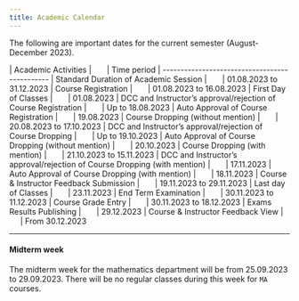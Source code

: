 ```yaml
---
title: Academic Calendar
---
```


The following are important dates for the current semester (August-December 2023).

| Academic Activities |&nbsp; &nbsp; &nbsp; &nbsp;| Time period
| ----------------------------------------------
| Standard Duration of Academic Session |&nbsp; &nbsp; &nbsp; &nbsp;| 01.08.2023 to 31.12.2023
| Course Registration |&nbsp; &nbsp; &nbsp; &nbsp;| 01.08.2023 to 16.08.2023
| First Day of Classes |&nbsp; &nbsp; &nbsp; &nbsp;| 01.08.2023
| DCC and Instructor’s approval/rejection of Course Registration |&nbsp; &nbsp; &nbsp; &nbsp;| Up to 18.08.2023
| Auto Approval of Course Registration |&nbsp; &nbsp; &nbsp; &nbsp;| 19.08.2023
| Course Dropping (without mention) |&nbsp; &nbsp; &nbsp; &nbsp;| 20.08.2023 to 17.10.2023
| DCC and Instructor’s approval/rejection of Course Dropping |&nbsp; &nbsp; &nbsp; &nbsp;| Up to 19.10.2023
| Auto Approval of Course Dropping (without mention) |&nbsp; &nbsp; &nbsp; &nbsp;| 20.10.2023
| Course Dropping (with mention) |&nbsp; &nbsp; &nbsp; &nbsp;| 21.10.2023 to 15.11.2023
| DCC and Instructor’s approval/rejection of Course Dropping (with mention) |&nbsp; &nbsp; &nbsp; &nbsp;| 17.11.2023
| Auto Approval of Course Dropping (with mention) |&nbsp; &nbsp; &nbsp; &nbsp;| 18.11.2023
| Course & Instructor Feedback Submission |&nbsp; &nbsp; &nbsp; &nbsp;| 19.11.2023 to 29.11.2023
| Last day of Classes |&nbsp; &nbsp; &nbsp; &nbsp;| 23.11.2023
| End Term Examination |&nbsp; &nbsp; &nbsp; &nbsp;| 30.11.2023 to 11.12.2023
| Course Grade Entry |&nbsp; &nbsp; &nbsp; &nbsp;| 30.11.2023 to 18.12.2023
| Exams Results Publishing |&nbsp; &nbsp; &nbsp; &nbsp;| 29.12.2023
| Course & Instructor Feedback View    |&nbsp; &nbsp; &nbsp; &nbsp;| From 30.12.2023

---

#### Midterm week
 
The midterm week for the mathematics department will be from 25.09.2023 to 29.09.2023. There will be no regular classes during this week for `MA` courses.